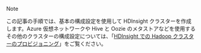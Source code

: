 
> [!NOTE]
> この記事の手順では、基本の構成設定を使用して HDInsight クラスターを作成します。Azure 仮想ネットワークや Hive と Oozie のメタストアなどを使用するその他のクラスターの構成設定については、「[HDInsight での Hadoop クラスターのプロビジョニング](../articles/hdinsight/hdinsight-provision-clusters.md)」をご覧ください。
> 
> 

<!---HONumber=Oct15_HO3-->